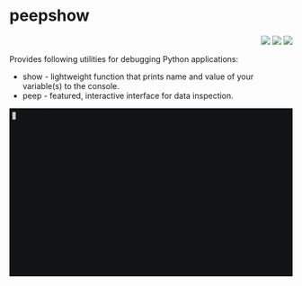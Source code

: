 # peepshow

<p align="right">
<a href="https://gergelyk.github.io/peepshow"><img src="/assets/book.svg"/></a>
<a href="https://github.com/gergelyk/peepshow"><img src="/assets/github.svg"/></a>
<a href="https://pypi.python.org/pypi/peepshow"><img src="/assets/package.svg"/></a>
</p>

Provides following utilities for debugging Python applications:

* show - lightweight function that prints name and value of your variable(s) to the console.
* peep - featured, interactive interface for data inspection.

![](https://raw.githubusercontent.com/gergelyk/peepshow/master/docs/demo.gif)
